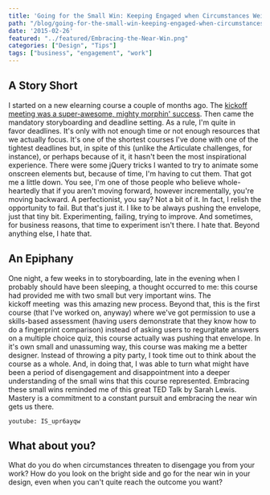 ```yaml
---
title: 'Going for the Small Win: Keeping Engaged when Circumstances Weigh you Down'
path: "/blog/going-for-the-small-win-keeping-engaged-when-circumstances-weigh-you-down"
date: '2015-02-26'
featured: "../featured/Embracing-the-Near-Win.png"
categories: ["Design", "Tips"]
tags: ["business", "engagement", "work"]
---
```


## A Story Short

I started on a new elearning course a couple of months ago. The [kickoff meeting was a super-awesome, mighty morphin' success](/blog/showing-my-work-a-new-kind-of-kickoff/ "Showing My Work: A New Kind of Kickoff"). Then came the mandatory storyboarding and deadline setting. As a rule, I'm quite in favor deadlines. It's only with not enough time or not enough resources that we actually focus. It's one of the shortest courses I've done with one of the tightest deadlines but, in spite of this (unlike the Articulate challenges, for instance), or perhaps because of it, it hasn't been the most inspirational experience. There were some jQuery tricks I wanted to try to animate some onscreen elements but, because of time, I'm having to cut them. That got me a little down. You see, I'm one of those people who believe whole-heartedly that if you aren't moving forward, however incrementally, you're moving backward. A perfectionist, you say? Not a bit of it. In fact, I relish the opportunity to fail. But that's just it. I like to be always pushing the envelope, just that tiny bit. Experimenting, failing, trying to improve. And sometimes, for business reasons, that time to experiment isn't there. I hate that. Beyond anything else, I hate that.

## An Epiphany

One night, a few weeks in to storyboarding, late in the evening when I probably should have been sleeping, a thought occurred to me: this course had provided me with two small but very important wins. The kickoff meeting  was this amazing new process. Beyond that, this is the first course (that I've worked on, anyway) where we've got permission to use a skills-based assessment (having users demonstrate that they know how to do a fingerprint comparison) instead of asking users to regurgitate answers on a multiple choice quiz, this course actually was pushing that envelope. In it's own small and unassuming way, this course was making me a better designer. Instead of throwing a pity party, I took time out to think about the course as a whole. And, in doing that, I was able to turn what might have been a period of disengagement and disappointment into a deeper understanding of the small wins that this course represented. Embracing these small wins reminded me of this great TED Talk by Sarah Lewis. Mastery is a commitment to a constant pursuit and embracing the near win gets us there.

`youtube: IS_upr6ayqw`

## What about you?

What do you do when circumstances threaten to disengage you from your work? How do you look on the bright side and go for the near win in your design, even when you can't quite reach the outcome you want?
